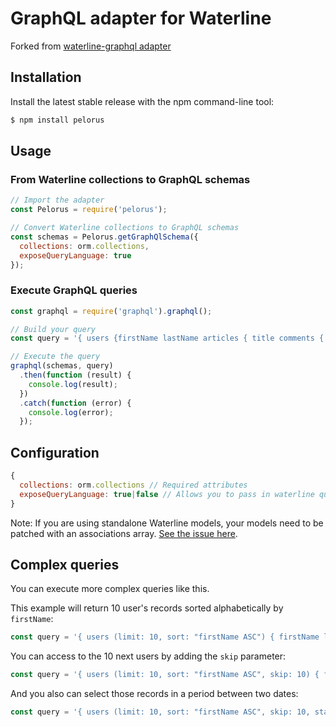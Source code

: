 # GraphQL adapter for Waterline

Forked from [waterline-graphql adapter](https://github.com/strapi/waterline-graphql)

## Installation

Install the latest stable release with the npm command-line tool:

```bash
$ npm install pelorus
```

## Usage

### From Waterline collections to GraphQL schemas

```javascript
// Import the adapter
const Pelorus = require('pelorus');

// Convert Waterline collections to GraphQL schemas
const schemas = Pelorus.getGraphQlSchema({
  collections: orm.collections,
  exposeQueryLanguage: true
});
```

### Execute GraphQL queries

```javascript
const graphql = require('graphql').graphql();

// Build your query
const query = '{ users {firstName lastName articles { title comments { text } } } }';

// Execute the query
graphql(schemas, query)
  .then(function (result) {
    console.log(result);
  })
  .catch(function (error) {
    console.log(error);
  });
```

## Configuration

```javascript
{
  collections: orm.collections // Required attributes
  exposeQueryLanguage: true|false // Allows you to pass in waterline queries
}
```

Note: If you are using standalone Waterline models, your models need to be patched with an
associations array. [See the issue here](https://github.com/balderdashy/waterline/issues/797).

## Complex queries

You can execute more complex queries like this.

This example will return 10 user's records sorted alphabetically by `firstName`:

```javascript
const query = '{ users (limit: 10, sort: "firstName ASC") { firstName lastName articles{ title comments { text }}}}';
```

You can access to the 10 next users by adding the `skip` parameter:

```javascript
const query = '{ users (limit: 10, sort: "firstName ASC", skip: 10) { firstName lastName articles { title comments { text }}}}';
```

And you also can select those records in a period between two dates:

```javascript
const query = '{ users (limit: 10, sort: "firstName ASC", skip: 10, start: "09/21/2015", end:" 09/22/2015") { firstName lastName articles { title comments { text }}}}';
```
